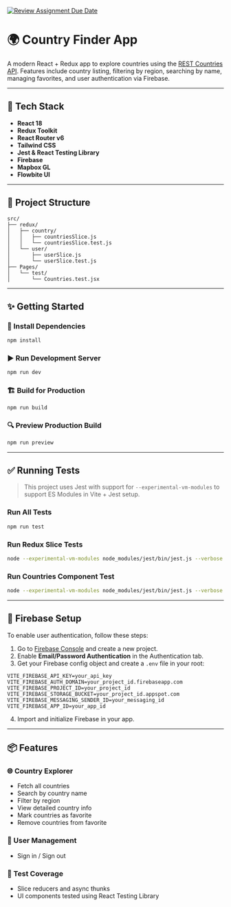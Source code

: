 [![Review Assignment Due Date](https://classroom.github.com/assets/deadline-readme-button-22041afd0340ce965d47ae6ef1cefeee28c7c493a6346c4f15d667ab976d596c.svg)](https://classroom.github.com/a/mNaxAqQD)


# 🌍 Country Finder App

A modern React + Redux app to explore countries using the [REST Countries API](https://restcountries.com/). Features include country listing, filtering by region, searching by name, managing favorites, and user authentication via Firebase.

---

## 🧰 Tech Stack

* **React 18**
* **Redux Toolkit**
* **React Router v6**
* **Tailwind CSS**
* **Jest & React Testing Library**
* **Firebase**
* **Mapbox GL**
* **Flowbite UI**

---

## 📁 Project Structure

```
src/
├── redux/
│   ├── country/
│   │   ├── countriesSlice.js
│   │   └── countriesSlice.test.js
│   └── user/
│       ├── userSlice.js
│       └── userSlice.test.js
├── Pages/
│   └── test/
│       └── Countries.test.jsx
```

---

## ✨ Getting Started

### 🔧 Install Dependencies

```bash
npm install
```

### ▶️ Run Development Server

```bash
npm run dev
```

### 🏗️ Build for Production

```bash
npm run build
```

### 🔍 Preview Production Build

```bash
npm run preview
```

---

## ✅ Running Tests

> This project uses Jest with support for `--experimental-vm-modules` to support ES Modules in Vite + Jest setup.

### Run All Tests

```bash
npm run test
```

### Run Redux Slice Tests

```bash
node --experimental-vm-modules node_modules/jest/bin/jest.js --verbose src/redux/user/userSlice.test.js src/redux/country/countriesSlice.test.js
```

### Run Countries Component Test

```bash
node --experimental-vm-modules node_modules/jest/bin/jest.js --verbose src/Pages/test/Countries.test.jsx
```

---

## 🔐 Firebase Setup

To enable user authentication, follow these steps:

1. Go to [Firebase Console](https://console.firebase.google.com/) and create a new project.
2. Enable **Email/Password Authentication** in the Authentication tab.
3. Get your Firebase config object and create a `.env` file in your root:

```env
VITE_FIREBASE_API_KEY=your_api_key
VITE_FIREBASE_AUTH_DOMAIN=your_project_id.firebaseapp.com
VITE_FIREBASE_PROJECT_ID=your_project_id
VITE_FIREBASE_STORAGE_BUCKET=your_project_id.appspot.com
VITE_FIREBASE_MESSAGING_SENDER_ID=your_messaging_id
VITE_FIREBASE_APP_ID=your_app_id
```

4. Import and initialize Firebase in your app.

---

## 📦 Features

### 🌐 Country Explorer

* Fetch all countries
* Search by country name
* Filter by region
* View detailed country info
* Mark countries as favorite
* Remove countries from favorite

### 👤 User Management

* Sign in / Sign out


### 🧪 Test Coverage

* Slice reducers and async thunks
* UI components tested using React Testing Library



